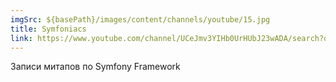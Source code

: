 ```yaml
---
imgSrc: ${basePath}/images/content/channels/youtube/15.jpg
title: Symfoniacs
link: https://www.youtube.com/channel/UCeJmv3YIHb0UrHUbJ23wADA/search?query=php
---
```


Записи митапов по Symfony Framework
